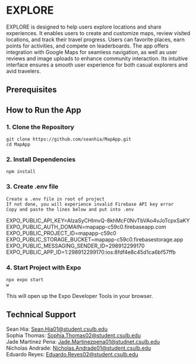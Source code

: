 # EXPLORE
EXPLORE is designed to help users explore locations and share experiences. It enables users to create and customize maps, review visited locations, and track their travel progress. Users can favorite places, earn points for activities, and compete on leaderboards. The app offers integration with Google Maps for seamless navigation, as well as user reviews and image uploads to enhance community interaction. Its intuitive interface ensures a smooth user experience for both casual explorers and avid travelers.

## Prerequisites
## How to Run the App
### 1. Clone the Repository
```
git clone https://github.com/seanhia/MapApp.git
cd MapApp
```
### 2. Install Dependencies
```
npm install
```
### 3. Create .env file
```
Create a .env file in root of project
If not done, you will experience invalid Firebase API key error
Copy and paste the lines below and put into .env
```
EXPO_PUBLIC_API_KEY=AIzaSyCHImvQ-8khMcF0NvTbVAo4vJoTcpxSaKY
EXPO_PUBLIC_AUTH_DOMAIN=mapapp-c59c0.firebaseapp.com
EXPO_PUBLIC_PROJECT_ID=mapapp-c59c0
EXPO_PUBLIC_STORAGE_BUCKET=mapapp-c59c0.firebasestorage.app
EXPO_PUBLIC_MESSAGING_SENDER_ID=298912299170
EXPO_PUBLIC_APP_ID=1:298912299170:ios:8fdf4e8c45d1ca6bf57ffb
### 4. Start Project with Expo 
```
npx expo start
w
```
This will open up the Expo Developer Tools in your browser.

## Technical Support
Sean Hia: Sean.Hia01@student.csulb.edu \
Sophia Thomas: Sophia.Thomas02@student.csulb.edu \
Jade Martinez Pena: Jade.Martinezpena01@studnet.csulb.edu \
Nicholas Andrade: Nicholas.Andrade01@student.csulb.edu \
Eduardo Reyes: Eduardo.Reyes02@student.csulb.edu 
